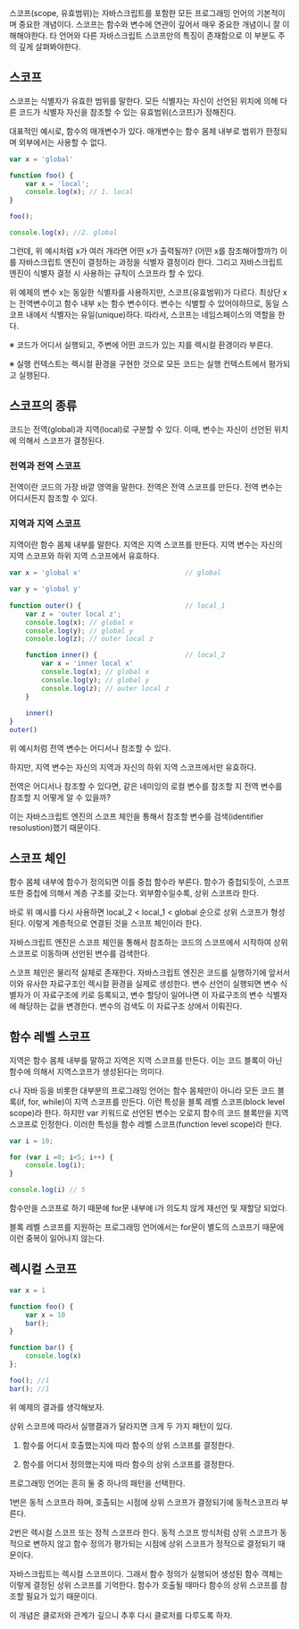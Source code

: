 스코프(scope, 유효범위)는 자바스크립트를 포함한 모든 프로그래밍 언어의 기본적이며 중요한 개념이다.
스코프는 함수와 변수에 연관이 깊어서 매우 중요한 개념이니 잘 이해해야한다.
타 언어와 다른 자바스크립트 스코프만의 특징이 존재함으로 이 부분도 주의 깊게 살펴봐야한다.

## 스코프
스코프는 식별자가 유효한 범위를 말한다. 모든 식별자는 자신이 선언된 위치에 의해 다른 코드가 식별자 자신을 참조할 수 있는 유효범위(스코프)가 정해진다.

대표적인 예시로, 함수의 매개변수가 있다. 매개변수는 함수 몸체 내부로 범위가 한정되며 외부에서는 사용할 수 없다.

 

```javascript
var x = 'global'

function foo() {
	var x = 'local';
	console.log(x); // 1. local
}

foo();

console.log(x); //2. global
```
그런데, 위 예시처럼 x가 여러 개라면 어떤 x가 출력될까? (어떤 x를 참조해야할까?) 이를 자바스크립트 엔진이 결정하는 과정을 식별자 결정이라 한다. 그리고 자바스크립트 엔진이 식별자 결정 시 사용하는 규칙이 스코프라 할 수 있다.

위 예제의 변수 x는 동일한 식별자를 사용하지만, 스코프(유효범위)가 다르다. 최상단 x는 전역변수이고 함수 내부 x는 함수 변수이다. 변수는 식별할 수 있어야하므로, 동일 스코프 내에서 식별자는 유일(unique)하다. 따라서, 스코프는 네임스페이스의 역할을 한다.

※ 코드가 어디서 실행되고, 주변에 어떤 코드가 있는 지를 렉시컬 환경이라 부른다.

※ 실행 컨텍스트는 렉시컬 환경을 구현한 것으로 모든 코드는 실행 컨텍스트에서 평가되고 실행된다.

 

## 스코프의 종류
코드는 전역(global)과 지역(local)로 구분할 수 있다.
이때, 변수는 자신이 선언된 위치에 의해서 스코프가 결정된다.

### 전역과 전역 스코프
전역이란 코드의 가장 바깥 영역을 말한다. 전역은 전역 스코프를 만든다.
전역 변수는 어디서든지 참조할 수 있다.

### 지역과 지역 스코프
지역이란 함수 몸체 내부를 말한다. 지역은 지역 스코프를 만든다.
지역 변수는 자신의 지역 스코프와 하위 지역 스코프에서 유효하다.


```javascript
var x = 'global x'                          // global

var y = 'global y'                          
                                            
function outer() {                          // local_1
    var z = 'outer local z';                
    console.log(x); // global x             
    console.log(y); // global y             
    console.log(z); // outer local z        

    function inner() {                      // local_2
        var x = 'inner local x'            
        console.log(x); // global x         
        console.log(y); // global y         
        console.log(z); // outer local z    
    }                                       
                                            
    inner()                                 
}                                           
outer()
```
위 예시처럼 전역 변수는 어디서나 참조할 수 있다.

하지만, 지역 변수는 자신의 지역과 자신의 하위 지역 스코프에서만 유효하다.

전역은 어디서나 참조할 수 있다면, 같은 네미잉의 로컬 변수를 참조할 지 전역 변수를 참조할 지 어떻게 알 수 있을까?

이는 자바스크립트 엔진의 스코프 체인을 통해서 참조할 변수를 검색(identifier resolustion)했기 때문이다.

 

## 스코프 체인
함수 몸체 내부에 함수가 정의되면 이를 중첩 함수라 부른다. 함수가 중첩되듯이, 스코프 또한 중첩에 의해서 계층 구조를 갖는다. 외부함수일수록, 상위 스코프라 한다. 

바로 위 예시를 다시 사용하면 local_2 < local_1 < global 순으로 상위 스코프가 형성된다. 이렇게 계층적으로 연결된 것을 스코프 체인이라 한다.

자바스크립트 엔진은 스코프 체인을 통해서 참조하는 코드의 스코프에서 시작하여 상위 스코프로 이동하며 선언된 변수를 검색한다.

스코프 체인은 물리적 실체로 존재한다. 자바스크립트 엔진은 코드를 실행하기에 앞서서 이와 유사한 자료구조인 렉시컬 환경을 실제로 생성한다. 변수 선언이 실행되면 변수 식별자가 이 자료구조에 키로 등록되고, 변수 할당이 일어나면 이 자료구조의 변수 식별자에 해당하는 값을 변경한다. 변수의 검색도 이 자료구조 상에서 이뤄진다.

 

## 함수 레벨 스코프
지역은 함수 몸체 내부를 말하고 지역은 지역 스코프를 만든다. 이는 코드 블록이 아닌 함수에 의해서 지역스코프가 생성된다는 의미다.

c나 자바 등을 비롯한 대부분의 프로그래밍 언어는 함수 몸체만이 아니라 모든 코드 블록(if, for, while)이 지역 스코프를 만든다. 이런 특성을 블록 레벨 스코프(block level scope)라 한다. 하지만 var 키워드로 선언된 변수는 오로지 함수의 코드 블록만을 지역 스코프로 인정한다. 이러한 특성을 함수 레벨 스코프(function level scope)라 한다.


```javascript
var i = 10;

for (var i =0; i<5; i++) {
	console.log(i);
}

console.log(i) // 5
```
함수만을 스코프로 하기 때문에 for문 내부에 i가 의도치 않게 재선언 및 재할당 되었다.

블록 레벨 스코프를 지원하는 프로그래밍 언어에서는 for문이 별도의 스코프기 때문에 이런 중복이 일어나지 않는다.

 

## 렉시컬 스코프
```javascript
var x = 1

function foo() {
    var x = 10
    bar();
}

function bar() {
    console.log(x)
};

foo(); //1
bar(); //1
```
위 예제의 결과를 생각해보자.

상위 스코프에 따라서 실행결과가 달라지면 크게 두 가지 패턴이 있다.

1. 함수를 어디서 호출했는지에 따라 함수의 상위 스코프를 결정한다.

2. 함수를 어디서 정의했는지에 따라 함수의 상위 스코프를 결정한다.


프로그래밍 언어는 흔히 둘 중 하나의 패턴을 선택한다.

1번은 동적 스코프라 하며, 호출되는 시점에 상위 스코프가 결정되기에 동적스코프라 부른다.

2번은 렉시컬 스코프 또는 정적 스코프라 한다. 동적 스코프 방식처럼 상위 스코프가 동적으로 변하지 않고 함수 정의가 평가되는 시점에 상위 스코프가 정적으로 결정되기 때문이다.
 

자바스크립트는 렉시컬 스코프이다. 그래서 함수 정의가 실행되어 생성된 함수 객체는 이렇게 결정된 상위 스코프를 기억한다. 함수가 호출될 때마다 함수의 상위 스코프를 참조할 필요가 있기 때문이다.


이 개념은 클로저와 관계가 깊으니 추후 다시 클로저를 다루도록 하자.